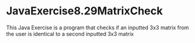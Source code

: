 # JavaExercise8.29MatrixCheck
This Java Exercise is a program that checks if an inputted 3x3 matrix from the user is identical to a second inputted 3x3 matrix
